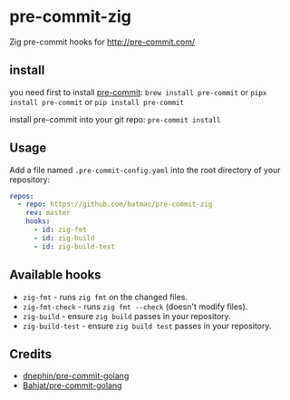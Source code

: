 # pre-commit-zig

Zig pre-commit hooks for <http://pre-commit.com/>

## install

you need first to install [pre-commit](https://pre-commit.com/#install):
`brew install pre-commit` or `pipx install pre-commit` or `pip install pre-commit`

install pre-commit into your git repo:
`pre-commit install`

## Usage

Add a file named `.pre-commit-config.yaml` into the root directory of your repository:

```yaml
repos:
  - repo: https://github.com/batmac/pre-commit-zig
    rev: master
    hooks:
      - id: zig-fmt
      - id: zig-build
      - id: zig-build-test
```

## Available hooks

- `zig-fmt` - runs `zig fmt` on the changed files.
- `zig-fmt-check` - runs `zig fmt --check` (doesn't modify files).
- `zig-build` - ensure `zig build` passes in your repository.
- `zig-build-test` - ensure `zig build test` passes in your repository.


## Credits

- [dnephin/pre-commit-golang](https://github.com/dnephin/pre-commit-golang)
- [Bahjat/pre-commit-golang](https://github.com/Bahjat/pre-commit-golang)
